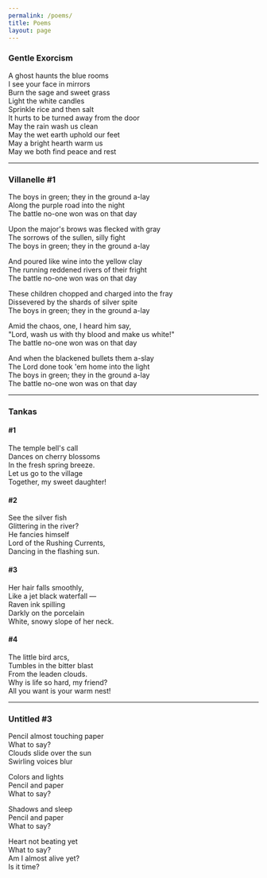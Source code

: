```yaml
---
permalink: /poems/
title: Poems
layout: page
---
```


### Gentle Exorcism

A ghost haunts the blue rooms<br>
I see your face in mirrors<br>
Burn the sage and sweet grass<br>
Light the white candles<br>
Sprinkle rice and then salt<br>
It hurts to be turned away from the door<br>
May the rain wash us clean<br>
May the wet earth uphold our feet<br>
May a bright hearth warm us<br>
May we both find peace and rest

---

### Villanelle #1

The boys in green; they in the ground a-lay<br>
Along the purple road into the night<br>
The battle no-one won was on that day

Upon the major's brows was flecked with gray<br>
The sorrows of the sullen, silly fight<br>
The boys in green; they in the ground a-lay

And poured like wine into the yellow clay<br>
The running reddened rivers of their fright<br>
The battle no-one won was on that day

These children chopped and charged into the fray<br>
Dissevered by the shards of silver spite<br>
The boys in green; they in the ground a-lay

Amid the chaos, one, I heard him say,<br>
"Lord, wash us with thy blood and make us white!"<br>
The battle no-one won was on that day

And when the blackened bullets them a-slay<br>
The Lord done took 'em home into the light<br>
The boys in green; they in the ground a-lay<br>
The battle no-one won was on that day

---

### Tankas

#### #1

The temple bell's call<br>
Dances on cherry blossoms<br>
In the fresh spring breeze.<br>
Let us go to the village<br>
Together, my sweet daughter!

#### #2

See the silver fish<br>
Glittering in the river?<br>
He fancies himself<br>
Lord of the Rushing Currents,<br>
Dancing in the flashing sun.

#### #3

Her hair falls smoothly,<br>
Like a jet black waterfall —<br>
Raven ink spilling<br>
Darkly on the porcelain<br>
White, snowy slope of her neck.

#### #4

The little bird arcs,<br>
Tumbles in the bitter blast<br>
From the leaden clouds.<br>
Why is life so hard, my friend?<br>
All you want is your warm nest!

---

### Untitled #3

Pencil almost touching paper<br>
What to say?<br>
Clouds slide over the sun<br>
Swirling voices blur

Colors and lights<br>
Pencil and paper<br>
What to say?

Shadows and sleep<br>
Pencil and paper<br>
What to say?

Heart not beating yet<br>
What to say?<br>
Am I almost alive yet?<br>
Is it time?

